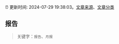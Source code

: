 :alarm_clock: 更新时间: 2024-07-29 19:38:03。[文章来源](/README.md)、[文章分类](/TAGS.md)

## 报告


> 关键字：`报告`、`月报`



